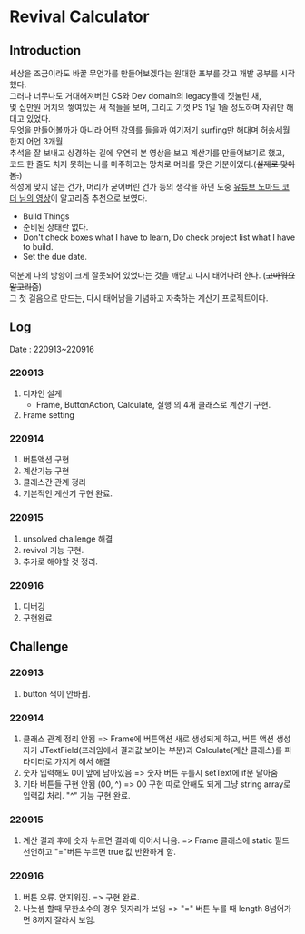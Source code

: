 # Revival Calculator

## Introduction
세상을 조금이라도 바꿀 무언가를 만들어보겠다는 원대한 포부를 갖고 개발 공부를 시작했다.  
그러나 너무나도 거대해져버린 CS와 Dev domain의 legacy들에 짓눌린 채,  
몇 십만원 어치의 쌓여있는 새 책들을 보며, 그리고 기껏 PS 1일 1솔 정도하며 자위만 해대고 있었다.  
무엇을 만들어볼까가 아니라 어떤 강의를 들을까 여기저기 surfing만 해대며 허송세월한지 어언 3개월.  
추석을 잘 보내고 상경하는 길에 우연히 본 영상을 보고 계산기를 만들어보기로 했고,</br>
코드 한 줄도 치지 못하는 나를 마주하고는 망치로 머리를 맞은 기분이었다.(<del>실제로 맞아봄.</del>)</br>
적성에 맞지 않는 건가, 머리가 굳어버린 건가 등의 생각을 하던 도중 [유튜브 노마드 코더 님의 영상](https://www.youtube.com/watch?v=FF6CF8TZIhE)이 알고리즘 추천으로 보였다.
- Build Things
- 준비된 상태란 없다.
- Don't check boxes what I have to learn, Do check project list what I have to build.
- Set the due date.

덕분에 나의 방향이 크게 잘못되어 있었다는 것을 깨닫고 다시 태어나려 한다. (<del>고마워요 알고리즘</del>)  
그 첫 걸음으로 만드는, 다시 태어남을 기념하고 자축하는 계산기 프로젝트이다.

## Log
Date : 220913~220916
### 220913
1. 디자인 설계
   - Frame, ButtonAction, Calculate, 실행 의 4개 클래스로 계산기 구현.
2. Frame setting

### 220914
1. 버튼액션 구현
2. 계산기능 구현
3. 클래스간 관계 정리
4. 기본적인 계산기 구현 완료.

### 220915
1. unsolved challenge 해결
2. revival 기능 구현.
3. 추가로 해야할 것 정리.

### 220916
1. 디버깅
2. 구현완료

## Challenge
### 220913
1. button 색이 안바뀜.

### 220914
1. 클래스 관계 정리 안됨
=> Frame에 버튼액션 새로 생성되게 하고, 버튼 액션 생성자가 JTextField(프레임에서 결과값 보이는 부분)과 Calculate(계산 클래스)를 파라미터로 가지게 해서 해결
2. 숫자 입력해도 0이 앞에 남아있음
=> 숫자 버튼 누를시 setText에 if문 달아줌
3. 기타 버튼들 구현 안됨 (00, ^)
=> 00 구현 따로 안해도 되게 그냥 string array로 입력값 처리. "^" 기능 구현 완료.

### 220915
1. 계산 결과 후에 숫자 누르면 결과에 이어서 나옴.
=> Frame 클래스에 static 필드 선언하고 "="버튼 누르면 true 값 반환하게 함.

### 220916
1. 버튼 오류. 안지워짐.
   => 구현 완료.
2. 나눗셈 할때 무한소수의 경우 뒷자리가 보임
   => "=" 버튼 누를 때 length 8넘어가면 8까지 잘라서 보임.
